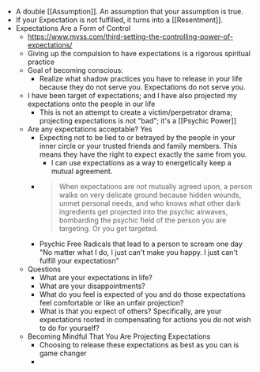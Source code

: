- A double [[Assumption]]. An assumption that your assumption is true.
- If your Expectation is not fulfilled, it turns into a [[Resentment]].
- Expectations Are a Form of Control
	- https://www.myss.com/third-setting-the-controlling-power-of-expectations/
	- Giving up the compulsion to have expectations is a rigorous spiritual practice
	- Goal of becoming conscious:
		- Realize what shadow practices you have to release in your life because they do not serve you. Expectations do not serve you.
	- I have been target of expectations; and I have also projected my expectations onto the people in our life
		- This is not an attempt to create a victim/perpetrator drama; projecting expectations is not "bad"; it's a [[Psychic Power]]
	- Are any expectations acceptable? Yes
		- Expecting not to be lied to or betrayed by the people in your inner circle or your trusted friends and family members. This means they have the right to expect exactly the same from you.
			- I can use expectations as a way to energetically keep a mutual agreement.
		- > When expectations are not mutually agreed upon, a person walks on very delicate ground because hidden wounds, unmet personal needs, and who knows what other dark ingredients get projected into the psychic airwaves, bombarding the psychic field of the person you are targeting. Or you get targeted.
		- Psychic Free Radicals that lead to a person to scream one day "No matter what I do, I just can't make you happy. I just can't fulfill your expectatiosn"
	- Questions
		- What are your expectations in life?
		- What are your disappointments?
		- What do you feel is expected of you and do those expectations feel comfortable or like an unfair projection?
		- What is that you expect of others? Specifically, are your expectations rooted in compensating for actions you do not wish to do for yourself?
	- Becoming Mindful That You Are Projecting Expectations
		- Choosing to release these expectations as best as you can is game changer
		-